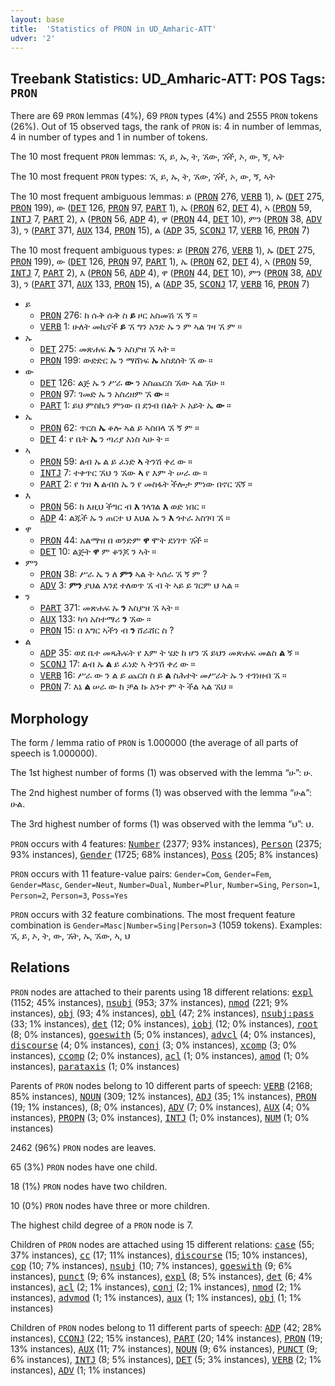 ```yaml
---
layout: base
title:  'Statistics of PRON in UD_Amharic-ATT'
udver: '2'
---
```


## Treebank Statistics: UD_Amharic-ATT: POS Tags: `PRON`

There are 69 `PRON` lemmas (4%), 69 `PRON` types (4%) and 2555 `PRON` tokens (26%).
Out of 15 observed tags, the rank of `PRON` is: 4 in number of lemmas, 4 in number of types and 1 in number of tokens.

The 10 most frequent `PRON` lemmas: ኧ, ይ, ኡ, ት, ኧው, ኧች, ኦ, ው, ኝ, ኣት

The 10 most frequent `PRON` types:  ኧ, ይ, ኡ, ት, ኧው, ኧች, ኦ, ው, ኝ, ኣት

The 10 most frequent ambiguous lemmas: ይ (<tt><a href="am_att-pos-PRON.html">PRON</a></tt> 276, <tt><a href="am_att-pos-VERB.html">VERB</a></tt> 1), ኡ (<tt><a href="am_att-pos-DET.html">DET</a></tt> 275, <tt><a href="am_att-pos-PRON.html">PRON</a></tt> 199), ው (<tt><a href="am_att-pos-DET.html">DET</a></tt> 126, <tt><a href="am_att-pos-PRON.html">PRON</a></tt> 97, <tt><a href="am_att-pos-PART.html">PART</a></tt> 1), ኤ (<tt><a href="am_att-pos-PRON.html">PRON</a></tt> 62, <tt><a href="am_att-pos-DET.html">DET</a></tt> 4), ኣ (<tt><a href="am_att-pos-PRON.html">PRON</a></tt> 59, <tt><a href="am_att-pos-INTJ.html">INTJ</a></tt> 7, <tt><a href="am_att-pos-PART.html">PART</a></tt> 2), እ (<tt><a href="am_att-pos-PRON.html">PRON</a></tt> 56, <tt><a href="am_att-pos-ADP.html">ADP</a></tt> 4), ዋ (<tt><a href="am_att-pos-PRON.html">PRON</a></tt> 44, <tt><a href="am_att-pos-DET.html">DET</a></tt> 10), ምን (<tt><a href="am_att-pos-PRON.html">PRON</a></tt> 38, <tt><a href="am_att-pos-ADV.html">ADV</a></tt> 3), ን (<tt><a href="am_att-pos-PART.html">PART</a></tt> 371, <tt><a href="am_att-pos-AUX.html">AUX</a></tt> 134, <tt><a href="am_att-pos-PRON.html">PRON</a></tt> 15), ል (<tt><a href="am_att-pos-ADP.html">ADP</a></tt> 35, <tt><a href="am_att-pos-SCONJ.html">SCONJ</a></tt> 17, <tt><a href="am_att-pos-VERB.html">VERB</a></tt> 16, <tt><a href="am_att-pos-PRON.html">PRON</a></tt> 7)

The 10 most frequent ambiguous types:  ይ (<tt><a href="am_att-pos-PRON.html">PRON</a></tt> 276, <tt><a href="am_att-pos-VERB.html">VERB</a></tt> 1), ኡ (<tt><a href="am_att-pos-DET.html">DET</a></tt> 275, <tt><a href="am_att-pos-PRON.html">PRON</a></tt> 199), ው (<tt><a href="am_att-pos-DET.html">DET</a></tt> 126, <tt><a href="am_att-pos-PRON.html">PRON</a></tt> 97, <tt><a href="am_att-pos-PART.html">PART</a></tt> 1), ኤ (<tt><a href="am_att-pos-PRON.html">PRON</a></tt> 62, <tt><a href="am_att-pos-DET.html">DET</a></tt> 4), ኣ (<tt><a href="am_att-pos-PRON.html">PRON</a></tt> 59, <tt><a href="am_att-pos-INTJ.html">INTJ</a></tt> 7, <tt><a href="am_att-pos-PART.html">PART</a></tt> 2), እ (<tt><a href="am_att-pos-PRON.html">PRON</a></tt> 56, <tt><a href="am_att-pos-ADP.html">ADP</a></tt> 4), ዋ (<tt><a href="am_att-pos-PRON.html">PRON</a></tt> 44, <tt><a href="am_att-pos-DET.html">DET</a></tt> 10), ምን (<tt><a href="am_att-pos-PRON.html">PRON</a></tt> 38, <tt><a href="am_att-pos-ADV.html">ADV</a></tt> 3), ን (<tt><a href="am_att-pos-PART.html">PART</a></tt> 371, <tt><a href="am_att-pos-AUX.html">AUX</a></tt> 133, <tt><a href="am_att-pos-PRON.html">PRON</a></tt> 15), ል (<tt><a href="am_att-pos-ADP.html">ADP</a></tt> 35, <tt><a href="am_att-pos-SCONJ.html">SCONJ</a></tt> 17, <tt><a href="am_att-pos-VERB.html">VERB</a></tt> 16, <tt><a href="am_att-pos-PRON.html">PRON</a></tt> 7)


* ይ
  * <tt><a href="am_att-pos-PRON.html">PRON</a></tt> 276: ከ ሱቅ ሱቅ ስ <b>ይ</b> ዞር አስመሽ ኧ ኝ ።
  * <tt><a href="am_att-pos-VERB.html">VERB</a></tt> 1: ሁለት መኪኖች <b>ይ</b> ኧ ግን አንድ ኡ ን ም ኣል ገዛ ኧ ም ።
* ኡ
  * <tt><a href="am_att-pos-DET.html">DET</a></tt> 275: መጽሐፍ <b>ኡ</b> ን አስያዝ ኧ ኣት ።
  * <tt><a href="am_att-pos-PRON.html">PRON</a></tt> 199: ውድድር ኡ ን ማሸነፍ <b>ኡ</b> አስደሰት ኧ ው ።
* ው
  * <tt><a href="am_att-pos-DET.html">DET</a></tt> 126: ልጅ ኡ ን ሥራ <b>ው</b> ን አስጨርስ ኧው ኣል ኧሁ ።
  * <tt><a href="am_att-pos-PRON.html">PRON</a></tt> 97: ገመድ ኡ ን አስረዘም ኧ <b>ው</b> ።
  * <tt><a href="am_att-pos-PART.html">PART</a></tt> 1: ይህ ምስኪን ምነው በ ደንብ በልት ኦ አይት ኤ <b>ው</b> ።
* ኤ
  * <tt><a href="am_att-pos-PRON.html">PRON</a></tt> 62: ጥርስ <b>ኤ</b> ቆሎ ኣል ይ ኣስበላ ኧ ኝ ም ።
  * <tt><a href="am_att-pos-DET.html">DET</a></tt> 4: የ ቤት <b>ኤ</b> ን ጣሪያ አነስ ኣሁ ት ።
* ኣ
  * <tt><a href="am_att-pos-PRON.html">PRON</a></tt> 59: ልብ ኡ ል ይ ፈነድ <b>ኣ</b> ትንሽ ቀረ ው ።
  * <tt><a href="am_att-pos-INTJ.html">INTJ</a></tt> 7: ተቀጥር ኧህ ን ኧው <b>ኣ</b> የ እም ት ሠራ ው ።
  * <tt><a href="am_att-pos-PART.html">PART</a></tt> 2: የ ገዝ <b>ኣ</b> ልብስ ኤ ን የ መስፋት ችሎታ ምነው በኖር ኧኝ ።
* እ
  * <tt><a href="am_att-pos-PRON.html">PRON</a></tt> 56: ከ እዚህ ችግር ብ <b>እ</b> ገላገል <b>እ</b> ወድ ነበር ።
  * <tt><a href="am_att-pos-ADP.html">ADP</a></tt> 4: ልጁች ኡ ን ጠርተ ህ እህል ኡ ን <b>እ</b> ጎተራ አስገባ ኧ ።
* ዋ
  * <tt><a href="am_att-pos-PRON.html">PRON</a></tt> 44: አልማዝ በ ወንድም <b>ዋ</b> ሞት ደነገጥ ኧች ።
  * <tt><a href="am_att-pos-DET.html">DET</a></tt> 10: ልጅት <b>ዋ</b> ም ቆንጆ ን ኣት ።
* ምን
  * <tt><a href="am_att-pos-PRON.html">PRON</a></tt> 38: ሥራ ኤ ን ለ <b>ምን</b> ኣል ት ኣሰራ ኧ ኝ ም ?
  * <tt><a href="am_att-pos-ADV.html">ADV</a></tt> 3: <b>ምን</b> ያህል እንደ ተለወጥ ኧ ብ ት ኣይ ይ ገርም ህ ኣል ።
* ን
  * <tt><a href="am_att-pos-PART.html">PART</a></tt> 371: መጽሐፍ ኡ <b>ን</b> አስያዝ ኧ ኣት ።
  * <tt><a href="am_att-pos-AUX.html">AUX</a></tt> 133: ካሳ አስተማሪ <b>ን</b> ኧው ።
  * <tt><a href="am_att-pos-PRON.html">PRON</a></tt> 15: በ እግር ኣችን ብ <b>ን</b> ሸራሸር ስ ?
* ል
  * <tt><a href="am_att-pos-ADP.html">ADP</a></tt> 35: ወደ ቤተ መጻሕፍት የ እም ት ሄድ ከ ሆን ኧ ይህን መጽሐፍ መልስ <b>ል</b> ኝ ።
  * <tt><a href="am_att-pos-SCONJ.html">SCONJ</a></tt> 17: ልብ ኡ <b>ል</b> ይ ፈነድ ኣ ትንሽ ቀረ ው ።
  * <tt><a href="am_att-pos-VERB.html">VERB</a></tt> 16: ሥራ ው ን ል ይ ጨርስ ስ ይ <b>ል</b> ስሕተት መሥራት ኡ ን ተገነዘብ ኧ ።
  * <tt><a href="am_att-pos-PRON.html">PRON</a></tt> 7: እኔ <b>ል</b> ሠራ ው ከ ቻል ኩ አንተ ም ት ችል ኣል ኧህ ።

## Morphology

The form / lemma ratio of `PRON` is 1.000000 (the average of all parts of speech is 1.000000).

The 1st highest number of forms (1) was observed with the lemma “ሁ”: ሁ.

The 2nd highest number of forms (1) was observed with the lemma “ሁል”: ሁል.

The 3rd highest number of forms (1) was observed with the lemma “ህ”: ህ.

`PRON` occurs with 4 features: <tt><a href="am_att-feat-Number.html">Number</a></tt> (2377; 93% instances), <tt><a href="am_att-feat-Person.html">Person</a></tt> (2375; 93% instances), <tt><a href="am_att-feat-Gender.html">Gender</a></tt> (1725; 68% instances), <tt><a href="am_att-feat-Poss.html">Poss</a></tt> (205; 8% instances)

`PRON` occurs with 11 feature-value pairs: `Gender=Com`, `Gender=Fem`, `Gender=Masc`, `Gender=Neut`, `Number=Dual`, `Number=Plur`, `Number=Sing`, `Person=1`, `Person=2`, `Person=3`, `Poss=Yes`

`PRON` occurs with 32 feature combinations.
The most frequent feature combination is `Gender=Masc|Number=Sing|Person=3` (1059 tokens).
Examples: ኧ, ይ, ኦ, ት, ው, ኧት, ኡ, ኧው, ኣ, ህ


## Relations

`PRON` nodes are attached to their parents using 18 different relations: <tt><a href="am_att-dep-expl.html">expl</a></tt> (1152; 45% instances), <tt><a href="am_att-dep-nsubj.html">nsubj</a></tt> (953; 37% instances), <tt><a href="am_att-dep-nmod.html">nmod</a></tt> (221; 9% instances), <tt><a href="am_att-dep-obj.html">obj</a></tt> (93; 4% instances), <tt><a href="am_att-dep-obl.html">obl</a></tt> (47; 2% instances), <tt><a href="am_att-dep-nsubj-pass.html">nsubj:pass</a></tt> (33; 1% instances), <tt><a href="am_att-dep-det.html">det</a></tt> (12; 0% instances), <tt><a href="am_att-dep-iobj.html">iobj</a></tt> (12; 0% instances), <tt><a href="am_att-dep-root.html">root</a></tt> (8; 0% instances), <tt><a href="am_att-dep-goeswith.html">goeswith</a></tt> (5; 0% instances), <tt><a href="am_att-dep-advcl.html">advcl</a></tt> (4; 0% instances), <tt><a href="am_att-dep-discourse.html">discourse</a></tt> (4; 0% instances), <tt><a href="am_att-dep-conj.html">conj</a></tt> (3; 0% instances), <tt><a href="am_att-dep-xcomp.html">xcomp</a></tt> (3; 0% instances), <tt><a href="am_att-dep-ccomp.html">ccomp</a></tt> (2; 0% instances), <tt><a href="am_att-dep-acl.html">acl</a></tt> (1; 0% instances), <tt><a href="am_att-dep-amod.html">amod</a></tt> (1; 0% instances), <tt><a href="am_att-dep-parataxis.html">parataxis</a></tt> (1; 0% instances)

Parents of `PRON` nodes belong to 10 different parts of speech: <tt><a href="am_att-pos-VERB.html">VERB</a></tt> (2168; 85% instances), <tt><a href="am_att-pos-NOUN.html">NOUN</a></tt> (309; 12% instances), <tt><a href="am_att-pos-ADJ.html">ADJ</a></tt> (35; 1% instances), <tt><a href="am_att-pos-PRON.html">PRON</a></tt> (19; 1% instances),  (8; 0% instances), <tt><a href="am_att-pos-ADV.html">ADV</a></tt> (7; 0% instances), <tt><a href="am_att-pos-AUX.html">AUX</a></tt> (4; 0% instances), <tt><a href="am_att-pos-PROPN.html">PROPN</a></tt> (3; 0% instances), <tt><a href="am_att-pos-INTJ.html">INTJ</a></tt> (1; 0% instances), <tt><a href="am_att-pos-NUM.html">NUM</a></tt> (1; 0% instances)

2462 (96%) `PRON` nodes are leaves.

65 (3%) `PRON` nodes have one child.

18 (1%) `PRON` nodes have two children.

10 (0%) `PRON` nodes have three or more children.

The highest child degree of a `PRON` node is 7.

Children of `PRON` nodes are attached using 15 different relations: <tt><a href="am_att-dep-case.html">case</a></tt> (55; 37% instances), <tt><a href="am_att-dep-cc.html">cc</a></tt> (17; 11% instances), <tt><a href="am_att-dep-discourse.html">discourse</a></tt> (15; 10% instances), <tt><a href="am_att-dep-cop.html">cop</a></tt> (10; 7% instances), <tt><a href="am_att-dep-nsubj.html">nsubj</a></tt> (10; 7% instances), <tt><a href="am_att-dep-goeswith.html">goeswith</a></tt> (9; 6% instances), <tt><a href="am_att-dep-punct.html">punct</a></tt> (9; 6% instances), <tt><a href="am_att-dep-expl.html">expl</a></tt> (8; 5% instances), <tt><a href="am_att-dep-det.html">det</a></tt> (6; 4% instances), <tt><a href="am_att-dep-acl.html">acl</a></tt> (2; 1% instances), <tt><a href="am_att-dep-conj.html">conj</a></tt> (2; 1% instances), <tt><a href="am_att-dep-nmod.html">nmod</a></tt> (2; 1% instances), <tt><a href="am_att-dep-advmod.html">advmod</a></tt> (1; 1% instances), <tt><a href="am_att-dep-aux.html">aux</a></tt> (1; 1% instances), <tt><a href="am_att-dep-obj.html">obj</a></tt> (1; 1% instances)

Children of `PRON` nodes belong to 11 different parts of speech: <tt><a href="am_att-pos-ADP.html">ADP</a></tt> (42; 28% instances), <tt><a href="am_att-pos-CCONJ.html">CCONJ</a></tt> (22; 15% instances), <tt><a href="am_att-pos-PART.html">PART</a></tt> (20; 14% instances), <tt><a href="am_att-pos-PRON.html">PRON</a></tt> (19; 13% instances), <tt><a href="am_att-pos-AUX.html">AUX</a></tt> (11; 7% instances), <tt><a href="am_att-pos-NOUN.html">NOUN</a></tt> (9; 6% instances), <tt><a href="am_att-pos-PUNCT.html">PUNCT</a></tt> (9; 6% instances), <tt><a href="am_att-pos-INTJ.html">INTJ</a></tt> (8; 5% instances), <tt><a href="am_att-pos-DET.html">DET</a></tt> (5; 3% instances), <tt><a href="am_att-pos-VERB.html">VERB</a></tt> (2; 1% instances), <tt><a href="am_att-pos-ADV.html">ADV</a></tt> (1; 1% instances)

